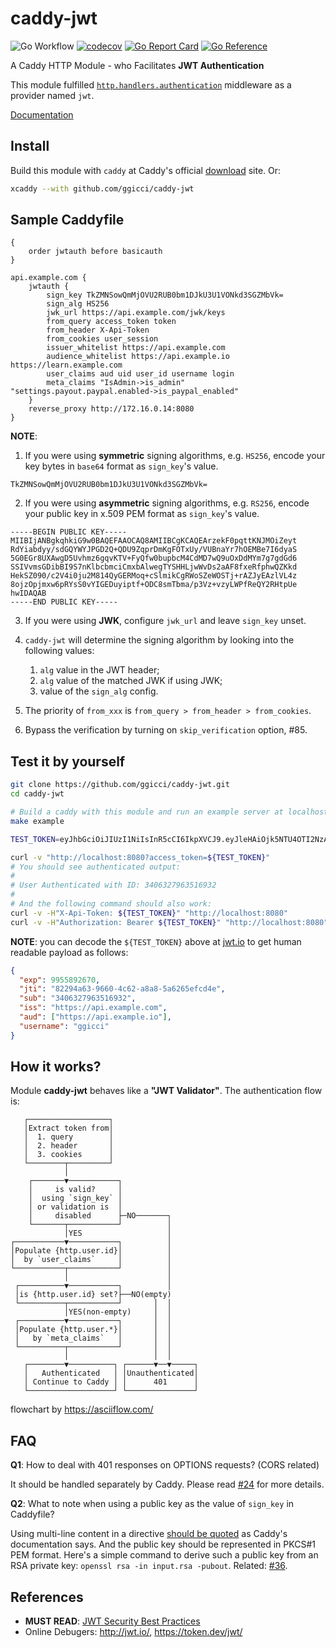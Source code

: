 # caddy-jwt

![Go Workflow](https://github.com/ggicci/caddy-jwt/actions/workflows/go.yml/badge.svg) [![codecov](https://codecov.io/gh/ggicci/caddy-jwt/branch/main/graph/badge.svg?token=4V9OX8WFAW)](https://codecov.io/gh/ggicci/caddy-jwt) [![Go Report Card](https://goreportcard.com/badge/github.com/ggicci/caddy-jwt)](https://goreportcard.com/report/github.com/ggicci/caddy-jwt) [![Go Reference](https://pkg.go.dev/badge/github.com/ggicci/caddy-jwt.svg)](https://pkg.go.dev/github.com/ggicci/caddy-jwt)

A Caddy HTTP Module - who Facilitates **JWT Authentication**

This module fulfilled [`http.handlers.authentication`](https://caddyserver.com/docs/modules/http.handlers.authentication) middleware as a provider named `jwt`.

[Documentation](https://caddyserver.com/docs/modules/http.authentication.providers.jwt)

## Install

Build this module with `caddy` at Caddy's official [download](https://caddyserver.com/download) site. Or:

```bash
xcaddy --with github.com/ggicci/caddy-jwt
```

## Sample Caddyfile

```Caddyfile
{
	order jwtauth before basicauth
}

api.example.com {
	jwtauth {
		sign_key TkZMNSowQmMjOVU2RUB0bm1DJkU3U1VONkd3SGZMbVk=
		sign_alg HS256
		jwk_url https://api.example.com/jwk/keys
		from_query access_token token
		from_header X-Api-Token
		from_cookies user_session
		issuer_whitelist https://api.example.com
		audience_whitelist https://api.example.io https://learn.example.com
		user_claims aud uid user_id username login
		meta_claims "IsAdmin->is_admin" "settings.payout.paypal.enabled->is_paypal_enabled"
	}
	reverse_proxy http://172.16.0.14:8080
}
```

**NOTE**:

1. If you were using **symmetric** signing algorithms, e.g. `HS256`, encode your key bytes in `base64` format as `sign_key`'s value.

```text
TkZMNSowQmMjOVU2RUB0bm1DJkU3U1VONkd3SGZMbVk=
```

2. If you were using **asymmetric** signing algorithms, e.g. `RS256`, encode your public key in x.509 PEM format as `sign_key`'s value.

```text
-----BEGIN PUBLIC KEY-----
MIIBIjANBgkqhkiG9w0BAQEFAAOCAQ8AMIIBCgKCAQEArzekF0pqttKNJMOiZeyt
RdYiabdyy/sdGQYWYJPGD2Q+QDU9ZqprDmKgFOTxUy/VUBnaYr7hOEMBe7I6dyaS
5G0EGr8UXAwgD5Uvhmz6gqvKTV+FyQfw0bupbcM4CdMD7wQ9uOxDdMYm7g7gdGd6
SSIVvmsGDibBI9S7nKlbcbmciCmxbAlwegTYSHHLjwWvDs2aAF8fxeRfphwQZKkd
HekSZ090/c2V4i0ju2M814QyGERMoq+cSlmikCgRWoSZeWOSTj+rAZJyEAzlVL4z
8ojzOpjmxw6pRYsS0vYIGEDuyiptf+ODC8smTbma/p3Vz+vzyLWPfReQY2RHtpUe
hwIDAQAB
-----END PUBLIC KEY-----
```

3. If you were using **JWK**, configure `jwk_url` and leave `sign_key` unset.

4. `caddy-jwt` will determine the signing algorithm by looking into the following values:

   1. `alg` value in the JWT header;
   2. `alg` value of the matched JWK if using JWK;
   3. value of the `sign_alg` config.

5. The priority of `from_xxx` is `from_query > from_header > from_cookies`.

6. Bypass the verification by turning on `skip_verification` option, #85.

## Test it by yourself

```bash
git clone https://github.com/ggicci/caddy-jwt.git
cd caddy-jwt

# Build a caddy with this module and run an example server at localhost.
make example

TEST_TOKEN=eyJhbGciOiJIUzI1NiIsInR5cCI6IkpXVCJ9.eyJleHAiOjk5NTU4OTI2NzAsImp0aSI6IjgyMjk0YTYzLTk2NjAtNGM2Mi1hOGE4LTVhNjI2NWVmY2Q0ZSIsInN1YiI6IjM0MDYzMjc5NjM1MTY5MzIiLCJpc3MiOiJodHRwczovL2FwaS5leGFtcGxlLmNvbSIsImF1ZCI6WyJodHRwczovL2FwaS5leGFtcGxlLmlvIl0sInVzZXJuYW1lIjoiZ2dpY2NpIn0.O8kvRO9y6xQO3AymqdFE7DDqLRBQhkntf78O9kF71F8

curl -v "http://localhost:8080?access_token=${TEST_TOKEN}"
# You should see authenticated output:
#
# User Authenticated with ID: 3406327963516932
#
# And the following command should also work:
curl -v -H"X-Api-Token: ${TEST_TOKEN}" "http://localhost:8080"
curl -v -H"Authorization: Bearer ${TEST_TOKEN}" "http://localhost:8080"
```

**NOTE**: you can decode the `${TEST_TOKEN}` above at [jwt.io](https://jwt.io/) to get human readable payload as follows:

```json
{
  "exp": 9955892670,
  "jti": "82294a63-9660-4c62-a8a8-5a6265efcd4e",
  "sub": "3406327963516932",
  "iss": "https://api.example.com",
  "aud": ["https://api.example.io"],
  "username": "ggicci"
}
```

## How it works?

Module **caddy-jwt** behaves like a **"JWT Validator"**. The authentication flow is:

```text
   ┌──────────────────┐
   │Extract token from│
   │  1. query        │
   │  2. header       │
   │  3. cookies      │
   └────────┬─────────┘
            │
    ┌───────▼───────────┐
    │     is valid?     │
    │  using `sign_key` │
    │ or validation is  │
    │     disabled      ├─NO───────┐
    └───────┬───────────┘          │
            │YES                   │
┌───────────▼───────────┐          │
│Populate {http.user.id}│          │
│  by `user_claims`     │          │
└───────────┬───────────┘          │
            │                      │
 ┌──────────▼───────────┐          │
 │is {http.user.id} set?├──NO(empty)
 └──────────┬───────────┘       │  │
            │YES(non-empty)     │  │
 ┌──────────▼───────────┐       │  │
 │Populate {http.user.*}│       │  │
 │   by `meta_claims`   │       │  │
 └──────────┬───────────┘       │  │
            │                   │  │
   ┌────────▼──────────┐ ┌──────▼──▼─────┐
   │   Authenticated   │ │Unauthenticated│
   │ Continue to Caddy │ │      401      │
   └───────────────────┘ └───────────────┘
```

flowchart by https://asciiflow.com/

## FAQ

**Q1**: How to deal with 401 responses on OPTIONS requests? (CORS related)

It should be handled separately by Caddy. Please read [#24](https://github.com/ggicci/caddy-jwt/issues/24) for more details.

**Q2**: What to note when using a public key as the value of `sign_key` in Caddyfile?

Using multi-line content in a directive [should be quoted](https://caddyserver.com/docs/caddyfile/concepts#tokens-and-quotes) as Caddy's documentation says. And the public key should be represented in PKCS#1 PEM format. Here's a simple command to derive such a public key from an RSA private key: `openssl rsa -in input.rsa -pubout`. Related: [#36](https://github.com/ggicci/caddy-jwt/issues/36).

## References

- **MUST READ**: [JWT Security Best Practices](https://curity.io/resources/learn/jwt-best-practices/)
- Online Debugers: http://jwt.io/, https://token.dev/jwt/
